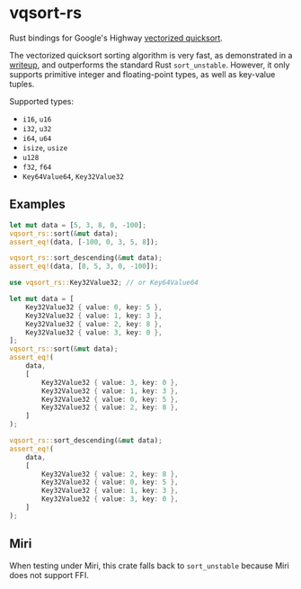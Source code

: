 # vqsort-rs

Rust bindings for Google's Highway
[vectorized quicksort](https://github.com/google/highway/tree/master/hwy/contrib/sort).

The vectorized quicksort sorting algorithm is very fast, as demonstrated in a
[writeup](https://github.com/Voultapher/sort-research-rs/blob/main/writeup/intel_avx512/text.md),
and outperforms the standard Rust `sort_unstable`. However, it only supports
primitive integer and floating-point types, as well as key-value tuples.

Supported types:

* `i16`, `u16`
* `i32`, `u32`
* `i64`, `u64`
* `isize`, `usize`
* `u128`
* `f32`, `f64`
* `Key64Value64`, `Key32Value32`

## Examples

```rust
let mut data = [5, 3, 8, 0, -100];
vqsort_rs::sort(&mut data);
assert_eq!(data, [-100, 0, 3, 5, 8]);

vqsort_rs::sort_descending(&mut data);
assert_eq!(data, [8, 5, 3, 0, -100]);
```

```rust
use vqsort_rs::Key32Value32; // or Key64Value64

let mut data = [
    Key32Value32 { value: 0, key: 5 },
    Key32Value32 { value: 1, key: 3 },
    Key32Value32 { value: 2, key: 8 },
    Key32Value32 { value: 3, key: 0 },
];
vqsort_rs::sort(&mut data);
assert_eq!(
    data,
    [
        Key32Value32 { value: 3, key: 0 },
        Key32Value32 { value: 1, key: 3 },
        Key32Value32 { value: 0, key: 5 },
        Key32Value32 { value: 2, key: 8 },
    ]
);

vqsort_rs::sort_descending(&mut data);
assert_eq!(
    data,
    [
        Key32Value32 { value: 2, key: 8 },
        Key32Value32 { value: 0, key: 5 },
        Key32Value32 { value: 1, key: 3 },
        Key32Value32 { value: 3, key: 0 },
    ]
);
```

## Miri

When testing under Miri, this crate falls back to `sort_unstable` because Miri
does not support FFI.
